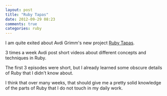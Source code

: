 ```yaml
---
layout: post
title: "Ruby Tapas"
date: 2012-09-29 08:23
comments: true
categories: ruby
---
```

I am quite exited about Avdi Grimm's new project [Ruby Tapas][1]. 

3 times a week Avdi post short videos about different concepts and techniques in Ruby.

The first 3 episodes were short, but I already learned some obscure details of Ruby that I didn't know about. 

I think that over many weeks, that should give me a pretty solid knowledge of the parts of Ruby that I do not touch in my daily work.

[1]: http://devblog.avdi.org/rubytapas/
